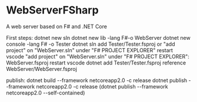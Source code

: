 # WebServerFSharp
A web server based on F# and .NET Core

First steps:
dotnet new sln
dotnet new lib -lang F#-o WebServer
dotnet new console -lang F# -o Tester
dotnet sln add Tester/Tester.fsproj or "add project" on "WebServer.sln" under "F# PROJECT EXPLORER"
restart vscode
"add project" on "WebServer.sln" under "F# PROJECT EXPLORER": WebServer.fsproj
restart vscode
dotnet add Tester/Tester.fsproj reference WebServer/WebServer.fsproj

publish: 
dotnet build --framework netcoreapp2.0 -c release
dotnet publish --framework netcoreapp2.0 -c release (dotnet publish --framework netcoreapp2.0 --self-contained)
